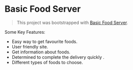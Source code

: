 # Basic Food Server

> This project was bootstrapped with [Basic Food Server](https://basic-food-center.netlify.app/home).

Some Key Features:

* Easy way to get favourite foods.
* User friendly site.
* Get information about foods.
* Determined to complete the delivery quickly .
* Different types of foods to choose.